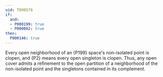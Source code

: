 ```yaml
---
uid: T000578
if:
  and:
  - P000199: true
  - P000002: true
then:
  P000146: true
---
```

Every open neighborhood of an {P199} space's non-isolated point is clopen,
and {P2} means every open singleton is clopen.
Thus, any open cover admits a refinement to the open partition of a neighborhood of the non-isolated point and the singletons contained in its complement.
